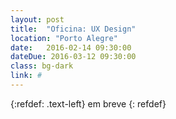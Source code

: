 ```yaml
---
layout: post
title:  "Oficina: UX Design"
location: "Porto Alegre"
date:   2016-02-14 09:30:00
dateDue: 2016-03-12 09:30:00
class: bg-dark
link: #
---
```


{:refdef: .text-left}
em breve
{: refdef}

